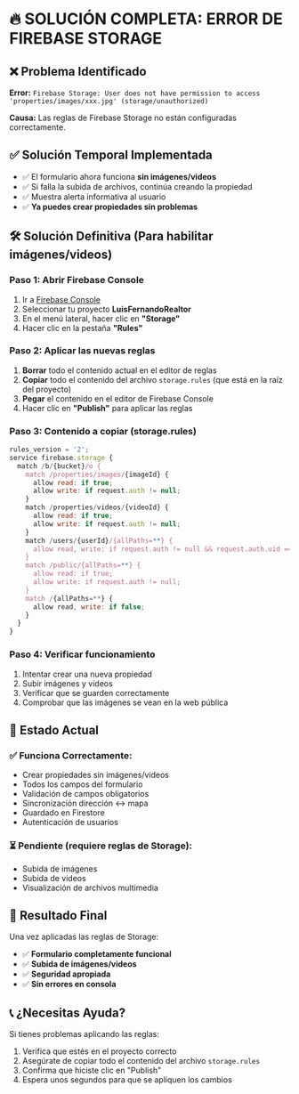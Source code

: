 # 🔥 SOLUCIÓN COMPLETA: ERROR DE FIREBASE STORAGE

## ❌ Problema Identificado

**Error:** `Firebase Storage: User does not have permission to access 'properties/images/xxx.jpg' (storage/unauthorized)`

**Causa:** Las reglas de Firebase Storage no están configuradas correctamente.

## ✅ Solución Temporal Implementada

- ✅ El formulario ahora funciona **sin imágenes/videos**
- ✅ Si falla la subida de archivos, continúa creando la propiedad
- ✅ Muestra alerta informativa al usuario
- ✅ **Ya puedes crear propiedades sin problemas**

## 🛠️ Solución Definitiva (Para habilitar imágenes/videos)

### Paso 1: Abrir Firebase Console

1. Ir a [Firebase Console](https://console.firebase.google.com)
2. Seleccionar tu proyecto **LuisFernandoRealtor**
3. En el menú lateral, hacer clic en **"Storage"**
4. Hacer clic en la pestaña **"Rules"**

### Paso 2: Aplicar las nuevas reglas

1. **Borrar** todo el contenido actual en el editor de reglas
2. **Copiar** todo el contenido del archivo `storage.rules` (que está en la raíz del proyecto)
3. **Pegar** el contenido en el editor de Firebase Console
4. Hacer clic en **"Publish"** para aplicar las reglas

### Paso 3: Contenido a copiar (storage.rules)

```javascript
rules_version = '2';
service firebase.storage {
  match /b/{bucket}/o {
    match /properties/images/{imageId} {
      allow read: if true;
      allow write: if request.auth != null;
    }
    match /properties/videos/{videoId} {
      allow read: if true;
      allow write: if request.auth != null;
    }
    match /users/{userId}/{allPaths=**} {
      allow read, write: if request.auth != null && request.auth.uid == userId;
    }
    match /public/{allPaths=**} {
      allow read: if true;
      allow write: if request.auth != null;
    }
    match /{allPaths=**} {
      allow read, write: if false;
    }
  }
}
```

### Paso 4: Verificar funcionamiento

1. Intentar crear una nueva propiedad
2. Subir imágenes y videos
3. Verificar que se guarden correctamente
4. Comprobar que las imágenes se vean en la web pública

## 🎯 Estado Actual

### ✅ Funciona Correctamente:

- Crear propiedades sin imágenes/videos
- Todos los campos del formulario
- Validación de campos obligatorios
- Sincronización dirección ↔ mapa
- Guardado en Firestore
- Autenticación de usuarios

### ⏳ Pendiente (requiere reglas de Storage):

- Subida de imágenes
- Subida de videos
- Visualización de archivos multimedia

## 🚀 Resultado Final

Una vez aplicadas las reglas de Storage:

- ✅ **Formulario completamente funcional**
- ✅ **Subida de imágenes/videos**
- ✅ **Seguridad apropiada**
- ✅ **Sin errores en consola**

## 📞 ¿Necesitas Ayuda?

Si tienes problemas aplicando las reglas:

1. Verifica que estés en el proyecto correcto
2. Asegúrate de copiar todo el contenido del archivo `storage.rules`
3. Confirma que hiciste clic en "Publish"
4. Espera unos segundos para que se apliquen los cambios

